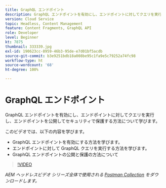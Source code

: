 ```yaml
---
title: GraphQL エンドポイント
description: GraphQL エンドポイントを有効にし、エンドポイントに対してクエリを実行し、エンドポイントを公開してセキュリティで保護する方法について学びます。
version: Cloud Service
topic: Headless, Content Management
feature: Content Fragments, GraphQL API
role: Developer
level: Beginner
kt: 7875
thumbnail: 333339.jpg
exl-id: 190623cc-8959-46b3-95de-e7d01bf5acdb
source-git-commit: b3e9251bdb18a008be95c1fa9e5c79252a74fc98
workflow-type: ht
source-wordcount: '68'
ht-degree: 100%

---
```


# GraphQL エンドポイント

GraphQL エンドポイントを有効にし、エンドポイントに対してクエリを実行し、エンドポイントを公開してセキュリティで保護する方法について学びます。

このビデオでは、以下の内容を学びます。

+ GraphQL エンドポイントを有効にする方法を学びます。
+ エンドポイントに対して GraphQL クエリを実行する方法を学びます。
+ GraphQL エンドポイントの公開と保護の方法について

>[!VIDEO](https://video.tv.adobe.com/v/333339?quality=12&learn=on)

_AEM ヘッドレスビデオ シリーズ全体で使用される [Postman Collection](./assets/aem-headless-video-series.postman_collection.json) をダウンロードします。_
